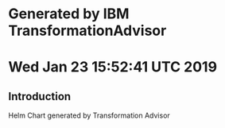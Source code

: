 # Generated by IBM TransformationAdvisor
# Wed Jan 23 15:52:41 UTC 2019
## Introduction

Helm Chart generated by Transformation Advisor
